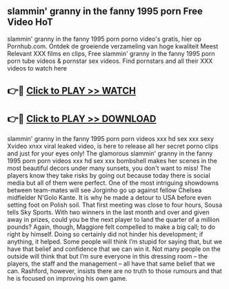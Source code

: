 ## slammin' granny in the fanny 1995 porn Free Video HoT 

slammin' granny in the fanny 1995 porn porno video's gratis, hier op Pornhub.com. Ontdek de groeiende verzameling van hoge kwaliteit Meest Relevant XXX films en clips,
Free slammin' granny in the fanny 1995 porn porn tube videos & pornstar sex videos. Find pornstars and all their XXX videos to watch here


## 👉🔴 [Click to PLAY >> WATCH](http://us.freeplayer.one?title=slammin'_granny_in_the_fanny_1995_porn&ref=16D)

## 👉🔴 [Click to PLAY >> DOWNLOAD](http://us.freeplayer.one?title=slammin'_granny_in_the_fanny_1995_porn&ref=16D)


slammin' granny in the fanny 1995 porn porn videos xxx hd sex xxx sexy Xvideo xnxx viral leaked video, is here to release all her secret porno clips and just for your eyes only! The glamorous slammin' granny in the fanny 1995 porn porn videos xxx hd sex xxx bombshell makes her scenes in the most beautiful decors under many sunsets, you don't want to miss! The players know they take risks by going out because today there is social media but all of them were perfect. One of the most intriguing showdowns between team-mates will see Jorginho go up against fellow Chelsea midfielder N'Golo Kante. It is why he made a detour to USA before even setting foot on Polish soil. That first meeting was close to four hours, Sousa tells Sky Sports. With two winners in the last month and over and given away in prizes, could you be the next player to land the quarter of a million pounds? Again, though, Maggiore felt compelled to make a big call; to do right by himself. Doing so certainly did not hinder his development; if anything, it helped. Some people will think I’m stupid for saying that, but we have that belief and confidence that we can win it. Not many people on the outside will think that but I’m sure everyone in this dressing room – the players, the staff and the management – all have that same belief that we can. Rashford, however, insists there are no truth to those rumours and that he is focused on improving his own game.